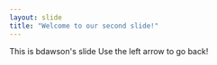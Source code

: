 ```yaml
---
layout: slide
title: "Welcome to our second slide!"
---
```

This is bdawson's slide
Use the left arrow to go back!
